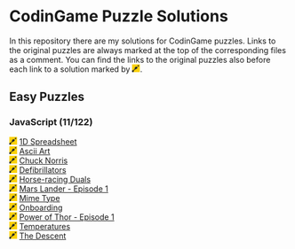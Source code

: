 # CodinGame Puzzle Solutions

In this repository there are my solutions for CodinGame puzzles. Links to the original puzzles are always marked at the top of the corresponding files as a comment. You can find the links to the original puzzles also before each link to a solution marked by <img src="/codingame.svg" width="14">.

## Easy Puzzles

### JavaScript (11/122)

[<img src="/codingame.svg" width="14">](https://www.codingame.com/training/easy/1d-spreadsheet "'1D Spreadsheet' Puzzle at CondinGame") [1D Spreadsheet](/easy/javascript/1d_spreadsheet.js '1d_spreadsheet.js')<br/>
[<img src="/codingame.svg" width="14">](https://www.codingame.com/training/easy/ascii-art "'Ascii Art' Puzzle at CondinGame") [Ascii Art](/easy/javascript/ascii_art.js 'ascii_art.js')<br/>
[<img src="/codingame.svg" width="14">](https://www.codingame.com/training/easy/chuck-norris "'Chuck Norris' Puzzle at CondinGame") [Chuck Norris](/easy/javascript/chuck_norris.js 'chuck_norris.js')<br/>
[<img src="/codingame.svg" width="14">](https://www.codingame.com/training/easy/defibrillators "'Defibrillators' Puzzle at CondinGame") [Defibrillators](/easy/javascript/defibrillators.js 'defibrillators.js')<br/>
[<img src="/codingame.svg" width="14">](https://www.codingame.com/training/easy/horse-racing-duals "'Horse-racing Duals' Puzzle at CondinGame") [Horse-racing Duals](/easy/javascript/horse-racing_duals.js 'horse-racing_duals.js')<br/>
[<img src="/codingame.svg" width="14">](https://www.codingame.com/training/easy/mars-lander-episode-1 "'Mars Lander - Episode 1' Puzzle at CondinGame") [Mars Lander - Episode 1](/easy/javascript/mars_lander_episode_1.js 'mars_lander_episode_1.js')<br/>
[<img src="/codingame.svg" width="14">](https://www.codingame.com/training/easy/mime-type "'Mime Type' Puzzle at CondinGame") [Mime Type](/easy/javascript/mime_type.js 'mime_type.js')<br/>
[<img src="/codingame.svg" width="14">](https://www.codingame.com/training/easy/onboarding "'Onboarding' Puzzle at CondinGame") [Onboarding](/easy/javascript/onboarding.js 'onboarding.js')<br/>
[<img src="/codingame.svg" width="14">](https://www.codingame.com/training/easy/power-of-thor-episode-1 "'Power of Thor - Episode 1' Puzzle at CondinGame") [Power of Thor - Episode 1](/easy/javascript/power_of_thor_episode_1.js 'power_of_thor_episode_1.js')<br/>
[<img src="/codingame.svg" width="14">](https://www.codingame.com/training/easy/temperatures "'Temperatures' Puzzle at CondinGame") [Temperatures](/easy/javascript/temperatures.js 'temperatures.js')<br/>
[<img src="/codingame.svg" width="14">](https://www.codingame.com/training/easy/the-descent "'The Descent' Puzzle at CondinGame") [The Descent](/easy/javascript/the_descent.js 'the_descent.js')<br/>
